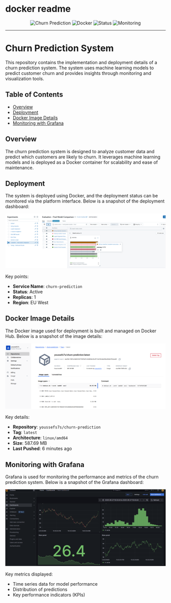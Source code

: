 # docker readme

<div align="center">

![Churn Prediction](https://img.shields.io/badge/ML-Churn%20Prediction-blue?style=for-the-badge&logo=python)
![Docker](https://img.shields.io/badge/Docker-Containerized-blue?style=for-the-badge&logo=docker)
![Status](https://img.shields.io/badge/Status-Production%20Ready-green?style=for-the-badge)
![Monitoring](https://img.shields.io/badge/Monitoring-Grafana-orange?style=for-the-badge&logo=grafana)
</div>


---

# Churn Prediction System

This repository contains the implementation and deployment details of a churn prediction system. The system uses machine learning models to predict customer churn and provides insights through monitoring and visualization tools.

## Table of Contents
- [Overview](#overview)
- [Deployment](#deployment)
- [Docker Image Details](#docker-image-details)
- [Monitoring with Grafana](#monitoring-with-grafana)

## Overview

The churn prediction system is designed to analyze customer data and predict which customers are likely to churn. It leverages machine learning models and is deployed as a Docker container for scalability and ease of maintenance.

## Deployment

The system is deployed using Docker, and the deployment status can be monitored via the platform interface. Below is a snapshot of the deployment dashboard:

![Deployment Dashboard](img/img3.png)

Key points:
- **Service Name**: `churn-prediction`
- **Status**: Active
- **Replicas**: 1
- **Region**: EU West

## Docker Image Details

The Docker image used for deployment is built and managed on Docker Hub. Below is a snapshot of the image details:

![Docker Image Details](img/img2.png)

Key details:
- **Repository**: `youssefs7s/churn-prediction`
- **Tag**: `latest`
- **Architecture**: `linux/amd64`
- **Size**: 587.69 MB
- **Last Pushed**: 6 minutes ago

## Monitoring with Grafana

Grafana is used for monitoring the performance and metrics of the churn prediction system. Below is a snapshot of the Grafana dashboard:

![Grafana Dashboard](img/img1.png)

Key metrics displayed:
- Time series data for model performance
- Distribution of predictions
- Key performance indicators (KPIs)


